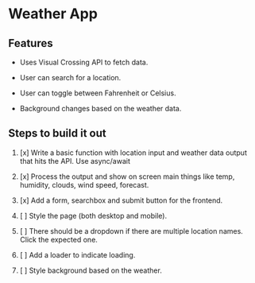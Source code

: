 # Weather App

## Features

- Uses Visual Crossing API to fetch data.

- User can search for a location.

- User can toggle between Fahrenheit or Celsius.

- Background changes based on the weather data.

## Steps to build it out

1) [x] Write a basic function with location input and weather data output that hits the API. Use async/await

2) [x] Process the output and show on screen main things like temp, humidity, clouds, wind speed, forecast.

3) [x] Add a form, searchbox and submit button for the frontend.

4) [ ] Style the page (both desktop and mobile).

5) [ ] There should be a dropdown if there are multiple location names. Click the expected one.

6) [ ] Add a loader to indicate loading.

7) [ ] Style background based on the weather.
